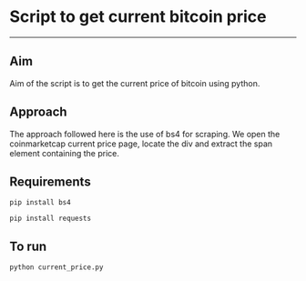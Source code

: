 # Script to get current bitcoin price
- - - - - - - - - - - -
## Aim
Aim of the script is to get the current price of bitcoin using python.

## Approach
The approach followed here is the use of bs4 for scraping. We open the coinmarketcap current price page, locate the div and extract the span element containing the price.</br>

## Requirements

```pip install bs4```</br>

```pip install requests```</br>

## To run

```python current_price.py```
